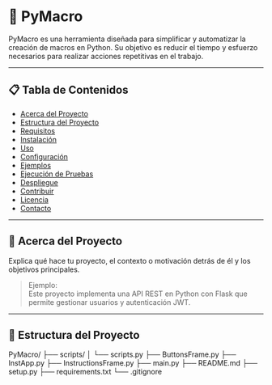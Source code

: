 # 🐍 PyMacro

PyMacro es una herramienta diseñada para simplificar y automatizar la creación
de macros en Python. Su objetivo es reducir el tiempo y esfuerzo necesarios para
realizar acciones repetitivas en el trabajo.

---

## 📋 Tabla de Contenidos

- [Acerca del Proyecto](#-acerca-del-proyecto)
- [Estructura del Proyecto](#-estructura-del-proyecto)
- [Requisitos](#-requisitos)
- [Instalación](#-instalación)
- [Uso](#-uso)
- [Configuración](#-configuración)
- [Ejemplos](#-ejemplos)
- [Ejecución de Pruebas](#-ejecución-de-pruebas)
- [Despliegue](#-despliegue)
- [Contribuir](#-contribuir)
- [Licencia](#-licencia)
- [Contacto](#-contacto)

---

## 🧠 Acerca del Proyecto

Explica qué hace tu proyecto, el contexto o motivación detrás de él y los objetivos principales.

> Ejemplo:  
> Este proyecto implementa una API REST en Python con Flask que permite gestionar usuarios y autenticación JWT.

---

## 📂 Estructura del Proyecto
PyMacro/
├── scripts/
│   └── scripts.py
├── ButtonsFrame.py
├── InstApp.py
├── InstructionsFrame.py
├── main.py
├── README.md
├── setup.py
├── requirements.txt
└── .gitignore
